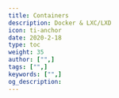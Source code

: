 ```yaml
---
title: Containers
description: Docker & LXC/LXD
icon: ti-anchor
date: 2020-2-18
type: toc
weight: 35
author: ["",]
tags: ["",]
keywords: ["",]
og_description:
---
```

